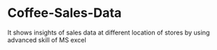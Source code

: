 # Coffee-Sales-Data
It shows insights of sales data  at different location of stores by using advanced skill of MS excel
